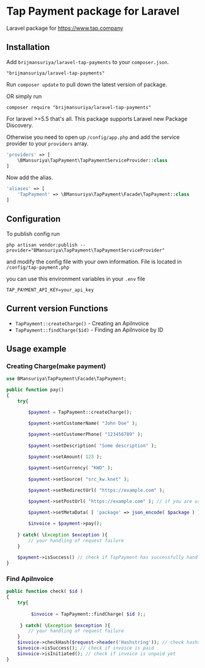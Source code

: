 # Tap Payment package for Laravel

Laravel package for https://www.tap.company

## Installation

Add `brijmansuriya/laravel-tap-payments` to your `composer.json`.
```
"brijmansuriya/laravel-tap-payments"
```

Run `composer update` to pull down the latest version of package.

OR simply run
```
composer require "brijmansuriya/laravel-tap-payments"
```

For laravel >=5.5 that's all. This package supports Laravel new Package Discovery.

Otherwise you need to open up `/config/app.php` and add the service provider to your `providers` array.
```php
'providers' => [
	\BMansuriya\TapPayment\TapPaymentServiceProvider::class
]
```

Now add the alias.
```php
'aliases' => [
	'TapPayment' => \BMansuriya\TapPayment\Facade\TapPayment::class
]
```

## Configuration
To publish config run
```
php artisan vendor:publish --provider="BMansuriya\TapPayment\TapPaymentServiceProvider"
```
and modify the config file with your own information. File is located in `/config/tap-payment.php`

you can use this environment variables in your `.env` file
```
TAP_PAYMENT_API_KEY=your_api_key
```

## Current version Functions

* `TapPayment::createCharge()` - Creating an ApiInvoice
* `TapPayment::findCharge($id)` - Finding an ApiInvoice by ID

## Usage example

### Creating Charge(make payment)
```php
use BMansuriya\TapPayment\Facade\TapPayment;

public function pay()
{
	try{

		$payment = TapPayment::createCharge();

		$payment->setCustomerName( "John Doe" );
		
		$payment->setCustomerPhone( "123456789" );
		
		$payment->setDescription( "Some description" );

		$payment->setAmount( 123 );

		$payment->setCurrency( "KWD" );
		
		$payment->setSource( "src_kw.knet" );
        
		$payment->setRedirectUrl( "https://example.com" );

		$payment->setPostUrl( "https://example.com" ); // if you are using post request to handle payment updates

		$payment->setMetaData( [ 'package' => json_encode( $package ) ] ); // if you want to send metadata

		$invoice = $payment->pay();
		
	} catch( \Exception $exception ){
		// your handling of request failure
	}
    
    $payment->isSuccess() // check if TapPayment has successfully handled request.
}
```
### Find ApiInvoice
```php
public function check( $id )
{
	try{
	
		 $invoice = TapPayment::findCharge( $id );;
		 
	 } catch( \Exception $exception ){
		// your handling of request failure
	}
	$invoice->checkHash($request->header('Hashstring')); // check hashstring to make sure that request comes from Tap
	$invoice->isSuccess(); // check if invoice is paid
	$invoice->isInitiated(); // check if invoice is unpaid yet
}
```